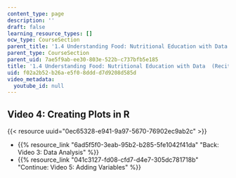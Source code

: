 ```yaml
---
content_type: page
description: ''
draft: false
learning_resource_types: []
ocw_type: CourseSection
parent_title: '1.4 Understanding Food: Nutritional Education with Data  (Recitation)'
parent_type: CourseSection
parent_uid: 7ae5f9ab-ee30-803e-522b-c737bfb5e185
title: '1.4 Understanding Food: Nutritional Education with Data  (Recitation)'
uid: f02a2b52-b26a-e5f0-8ddd-d7d9208d585d
video_metadata:
  youtube_id: null
---
```

## Video 4: Creating Plots in R

{{< resource uuid="0ec65328-e941-9a97-5670-76902ec9ab2c" >}}

- {{% resource_link "6ad5f5f0-3eab-95b2-b285-5fe1042f41da" "Back: Video 3: Data Analysis" %}}
- {{% resource_link "041c3127-fd08-cfd7-d4e7-305dc781718b" "Continue: Video 5: Adding Variables" %}}